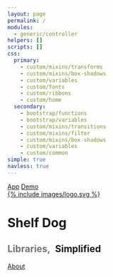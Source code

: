 ```yaml
---
layout: page
permalink: / 
modules:
  - generic/controller
helpers: []
scripts: []
css:
  primary:
    - custom/mixins/transforms
    - custom/mixins/box-shadows
    - custom/variables
    - custom/fonts
    - custom/ribbons
    - custom/home
  secondary:
    - bootstrap/functions
    - bootstrap/variables
    - custom/mixins/transitions
    - custom/mixins/filter
    - custom/mixins/box-shadows
    - custom/variables
    - custom/common
simple: true
navless: true
---
```

<div class="t">
  <a class="corner-ribbon large-ribbon top-left app-ribbon sub-brand" href="/app/"><span class="font-sensitive">App</span></a>
  <a class="corner-ribbon large-ribbon top-right demo-ribbon sub-brand" href="/app/?demo"><span class="font-sensitive">Demo</span></a>
  <div class="c">
    <div class="i">
      <a href="/app/">{% include images/logo.svg %}</a>
    </div>
    <h1 class="font-sensitive brand">Shelf Dog</h1>
    <h2 class="font-sensitive"><span style="opacity: 0.6; margin-right: 6px;">Libraries, </span>Simplified</h2>
  </div>
  <a class="corner-ribbon large-ribbon bottom-right about-ribbon sub-brand font-sensitive" href="/about/"><span class="font-sensitive">About</span></a>
</div>
